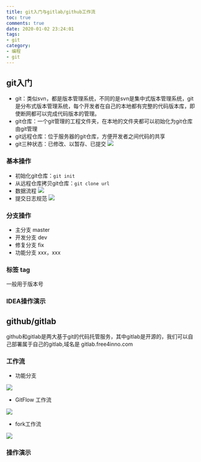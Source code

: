 ```yaml
---
title: git入门与gitlab/github工作流
toc: true
comments: true
date: 2020-01-02 23:24:01
tags:
- git
category:
- 编程
- git
---
```


## git入门
- git：类似svn，都是版本管理系统，不同的是svn是集中式版本管理系统，git是分布式版本管理系统，每个开发者在自己的本地都有完整的代码版本库，即使断网都可以完成代码版本的管理。
- git仓库：一个git管理的工程文件夹，在本地的文件夹都可以初始化为git仓库由git管理
- git远程仓库：位于服务器的git仓库，方便开发者之间代码的共享
- git三种状态：已修改、以暂存、已提交
![](https://pic3.zhimg.com/80/v2-79cba8d658ab321888a37eea724a34da_hd.jpg)
### 基本操作
- 初始化git仓库：`git init`
- 从远程仓库拷贝git仓库：`git clone url`
- 数据流程
![](https://pic2.zhimg.com/80/v2-5417d98f4083ded2f48cc63e6a2f8c69_hd.jpg)
- 提交日志规范
![](http://freedisk.free4inno.com/download?uuid=3546c52b-3d1d-4fb2-8c8d-28369ae7de6a)
### 分支操作
- 主分支 master
- 开发分支 dev
- 修复分支 fix
- 功能分支 xxx，xxx
### 标签 tag
一般用于版本号
### IDEA操作演示


## github/gitlab
github和gitlab是两大基于git的代码托管服务，其中gitlab是开源的，我们可以自己部署属于自己的gitlab,域名是 gitlab.free4inno.com

### 工作流
- 功能分支

![](https://pic2.zhimg.com/80/v2-006d71f1eec0a6cdc4c74dbc09157625_hd.jpg)
- GitFlow 工作流

![](https://pic1.zhimg.com/80/v2-385addf6918290661474e687e1b661b4_hd.jpg)
- fork工作流

![](https://img-blog.csdn.net/20170215235113109?watermark/2/text/aHR0cDovL2Jsb2cuY3Nkbi5uZXQvd3dqXzc0OA==/font/5a6L5L2T/fontsize/400/fill/I0JBQkFCMA==/dissolve/70/gravity/SouthEast)
### 操作演示

